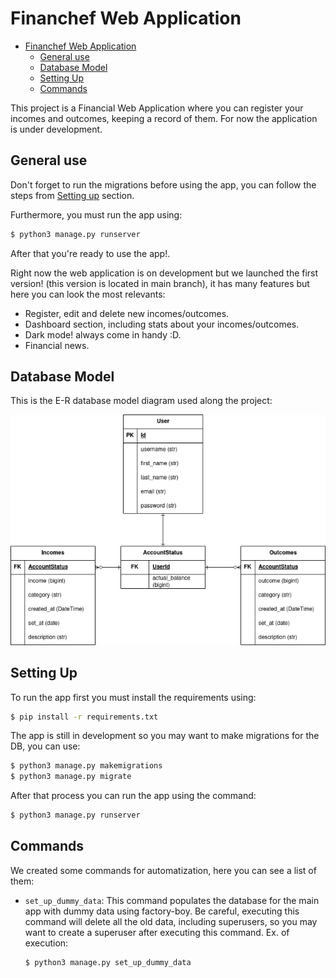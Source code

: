 # Financhef Web Application

- [Financhef Web Application](#financhef-web-application)
  - [General use](#general-use)
  - [Database Model](#database-model)
  - [Setting Up](#setting-up)
  - [Commands](#commands)

This project is a Financial Web Application where you can register your incomes and outcomes, keeping a record of them. For now the application is under development.

## General use

Don't forget to run the migrations before using the app, you can follow the steps from [Setting up](#setting-up) section.

Furthermore, you must run the app using:

```bash
$ python3 manage.py runserver
```

After that you're ready to use the app!.

Right now the web application is on development but we launched the first version! (this version is located in main branch), it has many features but here you can look the most relevants:

- Register, edit and delete new incomes/outcomes.
- Dashboard section, including stats about your incomes/outcomes.
- Dark mode! always come in handy :D.
- Financial news.

## Database Model

This is the E-R database model diagram used along the project:

![db-design](imgs/db_design.drawio.png)

## Setting Up

To run the app first you must install the requirements using:

```bash
$ pip install -r requirements.txt
```

The app is still in development so you may want to make migrations for the DB, you can use:

```bash
$ python3 manage.py makemigrations
$ python3 manage.py migrate
```

After that process you can run the app using the command:

```bash
$ python3 manage.py runserver
```

## Commands

We created some commands for automatization, here you can see a list of them:

* `set_up_dummy_data`: This command populates the database for the main app with dummy data using factory-boy. Be careful, executing this command will delete all the old data, including superusers, so you may want to create a superuser after executing this command. Ex. of execution:

    ```bash
    $ python3 manage.py set_up_dummy_data
    ```
